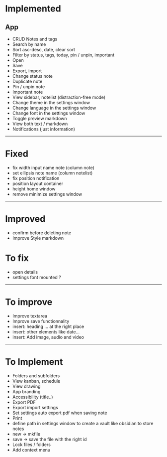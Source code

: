 # Implemented

## App
- CRUD Notes and tags
- Search by name
- Sort asc-desc, date, clear sort
- Filter by status, tags, today, pin / unpin, important
- Open
- Save
- Export, import
- Change status note
- Duplicate note
- Pin / unpin note
- Important note
- View sidebar, notelist (distraction-free mode)
- Change theme in the settings window
- Change language in the settings window
- Change font in the settings window
- Toggle preview markdown
- View both text / markdown
- Notifications (just information)

---

# Fixed
- fix width input name note (column note)
- set ellipsis note name (column notelist)
- fix position notification
- position layout container
- height home window
- remove minimize settings window
---

# Improved 
- confirm before deleting note
- Improve Style markdown

# To fix
- open details
- settings font mounted ?
---

# To improve
- Improve textarea
- Improve save functionnality
- insert: heading ... at the right place
- insert: other elements like date...
- insert: Add image, audio and video
---

# To Implement
- Folders and subfolders
- View kanban, schedule
- View drawing
- App branding
- Accessibility (title..)
- Export PDF
- Export import settings
- Set settings auto export pdf when saving note
- Print
- define path in settings window to create a vault like obsidian to store notes
- new -> mkfile
- save -> save the file with the right id
- Lock files / folders 
- Add context menu
